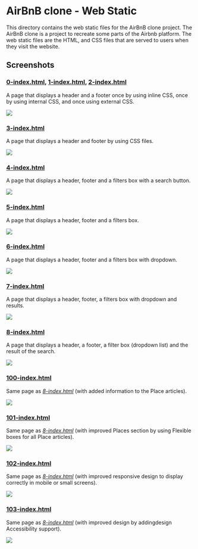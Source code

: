 # AirBnB clone - Web Static

This directory contains the web static files for the AirBnB clone project.
The AirBnB clone is a project to recreate some parts of the Airbnb platform.
The web static files are the HTML, and CSS files that are served to users when they visit the website.

## Screenshots

### [0-index.html](0-index.html), [1-index.html](1-index.html), [2-index.html](2-index.html)

A page that displays a header and a footer once by using inline CSS, once by using internal CSS, and once using external CSS.

<img src="screenshots/0,1,2.png">

### [3-index.html](3-index.html)

A page that displays a header and footer by using CSS files.

<img src="screenshots/3.png">

### [4-index.html](4-index.html)

A page that displays a header, footer and a filters box with a search button.

<img src="screenshots/4.png">

### [5-index.html](5-index.html)

A page that displays a header, footer and a filters box.

<img src="screenshots/5.png">

### [6-index.html](6-index.html)

A page that displays a header, footer and a filters box with dropdown.

<img src="screenshots/6.png">

### [7-index.html](7-index.html)

A page that displays a header, footer, a filters box with dropdown and results.

<img src="screenshots/7.png">

### [8-index.html](8-index.html)

A page that displays a header, a footer, a filter box (dropdown list) and the result of the search.

<img src="screenshots/8.png">

### [100-index.html](100-index.html)

Same page as _[8-index.html](8-index.html)_ (with added information to the Place articles).

<img src="screenshots/100.png">

### [101-index.html](101-index.html)

Same page as _[8-index.html](8-index.html)_ (with improved Places section by using Flexible boxes for all Place articles).

<img src="screenshots/101.png">

### [102-index.html](102-index.html)

Same page as _[8-index.html](8-index.html)_ (with improved responsive design to display correctly in mobile or small screens).

<img src="screenshots/102.png">

### [103-index.html](103-index.html)

Same page as _[8-index.html](8-index.html)_ (with improved design by addingdesign Accessibility support).

<img src="screenshots/103.png">
